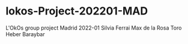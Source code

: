 # lokos-Project-202201-MAD

L'OkOs group project Madrid 2022-01
Silvia Ferrai
Max de la Rosa Toro
Heber Baraybar
